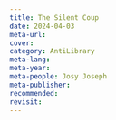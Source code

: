 ```yaml
---
title: The Silent Coup
date: 2024-04-03
meta-url: 
cover: 
category: AntiLibrary
meta-lang: 
meta-year: 
meta-people: Josy Joseph
meta-publisher: 
recommended: 
revisit:
---
```

